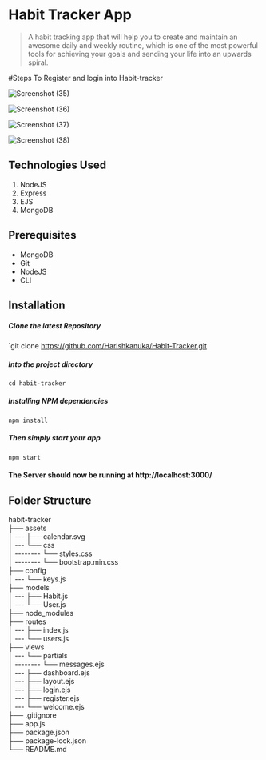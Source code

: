 # Habit Tracker App

> A habit tracking app that will help you to create and maintain an awesome daily and weekly routine, which is one of the most powerful tools for achieving your goals and sending your life into an upwards spiral.

#Steps To Register and login into Habit-tracker

![Screenshot (35)](https://user-images.githubusercontent.com/63497877/212548456-57a97ee4-7cf2-41d8-b3b5-ccbf831c89f5.png)

![Screenshot (36)](https://user-images.githubusercontent.com/63497877/212548597-6e7a5968-b6f4-4c46-8bf3-c6ac34da35a2.png)

![Screenshot (37)](https://user-images.githubusercontent.com/63497877/212548609-ee843fbf-c238-40f2-8365-da4273d79728.png)

![Screenshot (38)](https://user-images.githubusercontent.com/63497877/212548624-317598bf-5548-4700-8d07-d34649d11954.png)

## Technologies Used

1.  NodeJS
2.  Express
3.  EJS
4.  MongoDB

## Prerequisites

-   MongoDB
-   Git
-   NodeJS
-   CLI

## Installation

##### Clone the latest Repository

`git clone https://github.com/Harishkanuka/Habit-Tracker.git

##### Into the project directory

`cd habit-tracker`

##### Installing NPM dependencies

`npm install`

##### Then simply start your app

`npm start`

#### The Server should now be running at http://localhost:3000/

## Folder Structure

habit-tracker <br>
├── assets <br>
│ --- ├── calendar.svg <br>
│ --- └── css <br>
│ -------- └── styles.css <br>
│ -------- └── bootstrap.min.css <br>
├── config <br>
│ --- └── keys.js <br>
├── models <br>
│ --- ├── Habit.js <br>
│ --- └── User.js <br>
├── node_modules <br>
├── routes <br>
│ --- ├── index.js <br>
│ --- └── users.js <br>
├── views <br>
│ --- └── partials <br>
│ -------- └── messages.ejs <br>
│ --- ├── dashboard.ejs <br>
│ --- ├── layout.ejs <br>
│ --- ├── login.ejs <br>
│ --- ├── register.ejs <br>
│ --- └── welcome.ejs <br>
├── .gitignore <br>
├── app.js <br>
├── package.json <br>
├── package-lock.json <br>
└── README.md <br>
